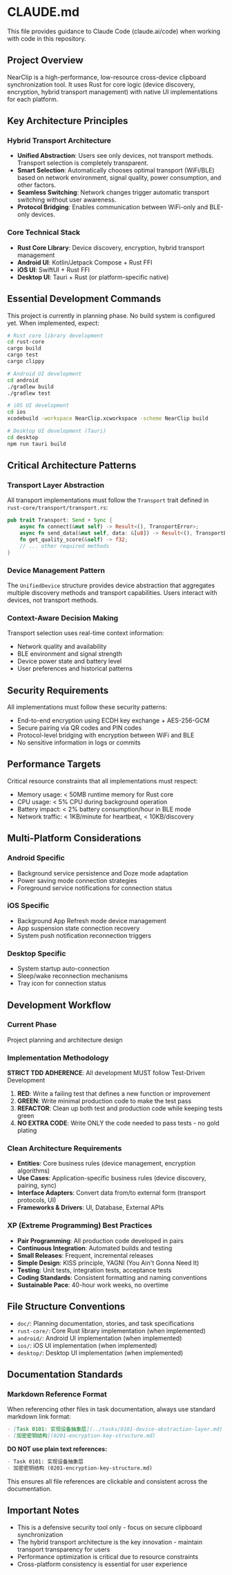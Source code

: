# CLAUDE.md

This file provides guidance to Claude Code (claude.ai/code) when working with code in this repository.

## Project Overview

NearClip is a high-performance, low-resource cross-device clipboard synchronization tool. It uses Rust for core logic (device discovery, encryption, hybrid transport management) with native UI implementations for each platform.

## Key Architecture Principles

### Hybrid Transport Architecture
- **Unified Abstraction**: Users see only devices, not transport methods. Transport selection is completely transparent.
- **Smart Selection**: Automatically chooses optimal transport (WiFi/BLE) based on network environment, signal quality, power consumption, and other factors.
- **Seamless Switching**: Network changes trigger automatic transport switching without user awareness.
- **Protocol Bridging**: Enables communication between WiFi-only and BLE-only devices.

### Core Technical Stack
- **Rust Core Library**: Device discovery, encryption, hybrid transport management
- **Android UI**: Kotlin/Jetpack Compose + Rust FFI
- **iOS UI**: SwiftUI + Rust FFI
- **Desktop UI**: Tauri + Rust (or platform-specific native)

## Essential Development Commands

This project is currently in planning phase. No build system is configured yet. When implemented, expect:

```bash
# Rust core library development
cd rust-core
cargo build
cargo test
cargo clippy

# Android UI development  
cd android
./gradlew build
./gradlew test

# iOS UI development
cd ios
xcodebuild -workspace NearClip.xcworkspace -scheme NearClip build

# Desktop UI development (Tauri)
cd desktop
npm run tauri build
```

## Critical Architecture Patterns

### Transport Layer Abstraction
All transport implementations must follow the `Transport` trait defined in `rust-core/transport/transport.rs`:

```rust
pub trait Transport: Send + Sync {
    async fn connect(&mut self) -> Result<(), TransportError>;
    async fn send_data(&mut self, data: &[u8]) -> Result<(), TransportError>;
    fn get_quality_score(&self) -> f32;
    // ... other required methods
}
```

### Device Management Pattern
The `UnifiedDevice` structure provides device abstraction that aggregates multiple discovery methods and transport capabilities. Users interact with devices, not transport methods.

### Context-Aware Decision Making
Transport selection uses real-time context information:
- Network quality and availability
- BLE environment and signal strength  
- Device power state and battery level
- User preferences and historical patterns

## Security Requirements

All implementations must follow these security patterns:
- End-to-end encryption using ECDH key exchange + AES-256-GCM
- Secure pairing via QR codes and PIN codes
- Protocol-level bridging with encryption between WiFi and BLE
- No sensitive information in logs or commits

## Performance Targets

Critical resource constraints that all implementations must respect:
- Memory usage: < 50MB runtime memory for Rust core
- CPU usage: < 5% CPU during background operation
- Battery impact: < 2% battery consumption/hour in BLE mode
- Network traffic: < 1KB/minute for heartbeat, < 10KB/discovery

## Multi-Platform Considerations

### Android Specific
- Background service persistence and Doze mode adaptation
- Power saving mode connection strategies
- Foreground service notifications for connection status

### iOS Specific  
- Background App Refresh mode device management
- App suspension state connection recovery
- System push notification reconnection triggers

### Desktop Specific
- System startup auto-connection
- Sleep/wake reconnection mechanisms
- Tray icon for connection status

## Development Workflow

### Current Phase
Project planning and architecture design

### Implementation Methodology
**STRICT TDD ADHERENCE**: All development MUST follow Test-Driven Development
1. **RED**: Write a failing test that defines a new function or improvement
2. **GREEN**: Write minimal production code to make the test pass
3. **REFACTOR**: Clean up both test and production code while keeping tests green
4. **NO EXTRA CODE**: Write ONLY the code needed to pass tests - no gold plating

### Clean Architecture Requirements
- **Entities**: Core business rules (device management, encryption algorithms)
- **Use Cases**: Application-specific business rules (device discovery, pairing, sync)
- **Interface Adapters**: Convert data from/to external form (transport protocols, UI)
- **Frameworks & Drivers**: UI, Database, External APIs

### XP (Extreme Programming) Best Practices
- **Pair Programming**: All production code developed in pairs
- **Continuous Integration**: Automated builds and testing
- **Small Releases**: Frequent, incremental releases
- **Simple Design**: KISS principle, YAGNI (You Ain't Gonna Need It)
- **Testing**: Unit tests, integration tests, acceptance tests
- **Coding Standards**: Consistent formatting and naming conventions
- **Sustainable Pace**: 40-hour work weeks, no overtime

## File Structure Conventions

- `doc/`: Planning documentation, stories, and task specifications
- `rust-core/`: Core Rust library implementation (when implemented)
- `android/`: Android UI implementation (when implemented)
- `ios/`: iOS UI implementation (when implemented)
- `desktop/`: Desktop UI implementation (when implemented)

## Documentation Standards

### Markdown Reference Format
When referencing other files in task documentation, always use standard markdown link format:

```markdown
- [Task 0101: 实现设备抽象层](../tasks/0101-device-abstraction-layer.md)
- [加密密钥结构](0201-encryption-key-structure.md)
```

**DO NOT use plain text references:**
```markdown
- Task 0101: 实现设备抽象层
- 加密密钥结构 (0201-encryption-key-structure.md)
```

This ensures all file references are clickable and consistent across the documentation.

## Important Notes

- This is a defensive security tool only - focus on secure clipboard synchronization
- The hybrid transport architecture is the key innovation - maintain transport transparency for users
- Performance optimization is critical due to resource constraints
- Cross-platform consistency is essential for user experience